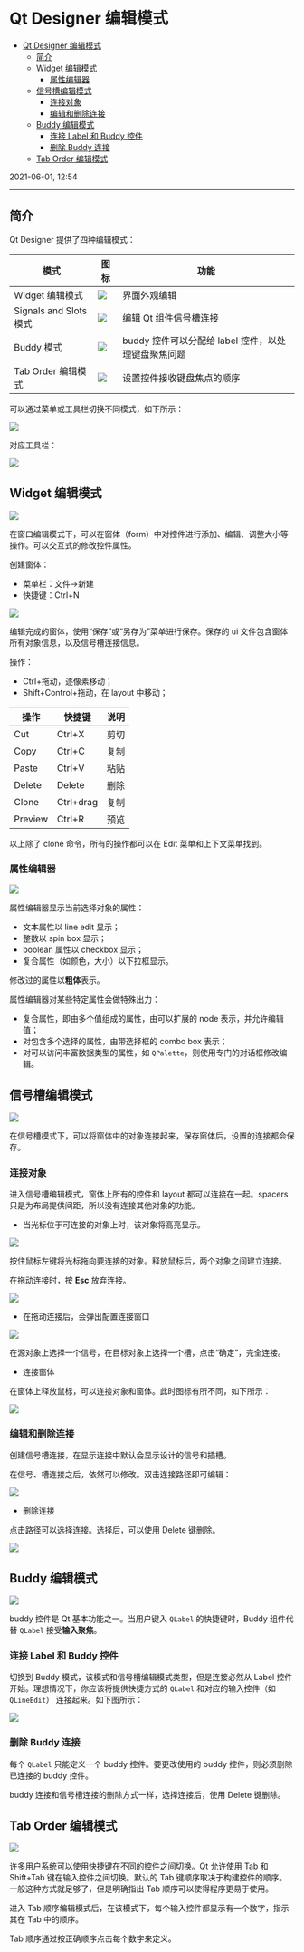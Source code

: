 # Qt Designer 编辑模式

- [Qt Designer 编辑模式](#qt-designer-编辑模式)
  - [简介](#简介)
  - [Widget 编辑模式](#widget-编辑模式)
    - [属性编辑器](#属性编辑器)
  - [信号槽编辑模式](#信号槽编辑模式)
    - [连接对象](#连接对象)
    - [编辑和删除连接](#编辑和删除连接)
  - [Buddy 编辑模式](#buddy-编辑模式)
    - [连接 Label 和 Buddy 控件](#连接-label-和-buddy-控件)
    - [删除 Buddy 连接](#删除-buddy-连接)
  - [Tab Order 编辑模式](#tab-order-编辑模式)

2021-06-01, 12:54
****

## 简介

Qt Designer 提供了四种编辑模式：

|模式|图标|功能|
|---|---|---|
|Widget 编辑模式|![](images/2021-06-01-12-48-22.png)|界面外观编辑|
|Signals and Slots 模式|![](images/2021-06-01-12-49-04.png)|编辑 Qt 组件信号槽连接|
|Buddy 模式|![](images/2021-06-01-12-49-47.png)|buddy 控件可以分配给 label 控件，以处理键盘聚焦问题|
|Tab Order 编辑模式|![](images/2021-06-01-12-51-17.png)|设置控件接收键盘焦点的顺序|

可以通过菜单或工具栏切换不同模式，如下所示：

![](images/2021-06-01-12-46-31.png)

对应工具栏：

![](images/2021-06-01-12-46-55.png)

## Widget 编辑模式

![](images/2021-06-01-12-53-44.png)

在窗口编辑模式下，可以在窗体（form）中对控件进行添加、编辑、调整大小等操作。可以交互式的修改控件属性。

创建窗体：

- 菜单栏：文件->新建
- 快捷键：Ctrl+N

![](images/2021-06-01-13-03-15.png)

编辑完成的窗体，使用“保存”或“另存为”菜单进行保存。保存的 ui 文件包含窗体所有对象信息，以及信号槽连接信息。

操作：

- Ctrl+拖动，逐像素移动；
- Shift+Control+拖动，在 layout 中移动；

|操作|快捷键|说明|
|---|---|---|
|Cut|Ctrl+X|剪切|
|Copy|Ctrl+C|复制|
|Paste|Ctrl+V|粘贴|
|Delete|Delete|删除|
|Clone|Ctrl+drag|复制|
|Preview|Ctrl+R|预览|

以上除了 clone 命令，所有的操作都可以在 Edit 菜单和上下文菜单找到。

### 属性编辑器

![](images/2021-06-01-13-23-38.png)

属性编辑器显示当前选择对象的属性：

- 文本属性以 line edit 显示；
- 整数以 spin box 显示；
- boolean 属性以 checkbox 显示；
- 复合属性（如颜色，大小）以下拉框显示。

修改过的属性以**粗体**表示。

属性编辑器对某些特定属性会做特殊出力：

- 复合属性，即由多个值组成的属性，由可以扩展的 node 表示，并允许编辑值；
- 对包含多个选择的属性，由带选择框的 combo box 表示；
- 对可以访问丰富数据类型的属性，如 `QPalette`，则使用专门的对话框修改编辑。

## 信号槽编辑模式

![](images/2021-06-01-13-31-39.png)

在信号槽模式下，可以将窗体中的对象连接起来，保存窗体后，设置的连接都会保存。

### 连接对象

进入信号槽编辑模式，窗体上所有的控件和 layout 都可以连接在一起。spacers 只是为布局提供间距，所以没有连接其他对象的功能。

- 当光标位于可连接的对象上时，该对象将高亮显示。

![](images/2021-06-01-15-13-50.png)

按住鼠标左键将光标拖向要连接的对象。释放鼠标后，两个对象之间建立连接。

在拖动连接时，按 **Esc** 放弃连接。

![](images/2021-06-01-15-15-52.png)

- 在拖动连接后，会弹出配置连接窗口

![](images/2021-06-01-15-16-34.png)

在源对象上选择一个信号，在目标对象上选择一个槽，点击“确定”，完全连接。

- 连接窗体

在窗体上释放鼠标，可以连接对象和窗体。此时图标有所不同，如下所示：

![](images/2021-06-01-15-18-14.png)

### 编辑和删除连接

创建信号槽连接，在显示连接中默认会显示设计的信号和插槽。

在信号、槽连接之后，依然可以修改。双击连接路径即可编辑：

![](images/2021-06-01-15-20-18.png)

- 删除连接

点击路径可以选择连接。选择后，可以使用 Delete 键删除。

![](images/2021-06-01-15-20-50.png)

## Buddy 编辑模式

![](images/2021-06-01-15-21-55.png)

buddy 控件是 Qt 基本功能之一。当用户键入 `QLabel` 的快捷键时，Buddy 组件代替 `QLabel` 接受**输入聚焦**。

### 连接 Label 和 Buddy 控件

切换到 Buddy 模式，该模式和信号槽编辑模式类型，但是连接必然从 Label 控件开始。理想情况下，你应该将提供快捷方式的 `QLabel` 和对应的输入控件（如 `QLineEdit`） 连接起来。如下图所示：

![](images/2021-06-01-15-25-47.png)

### 删除 Buddy 连接

每个 `QLabel` 只能定义一个 buddy 控件。要更改使用的 buddy 控件，则必须删除已连接的 buddy 控件。

buddy 连接和信号槽连接的删除方式一样，选择连接后，使用 Delete 键删除。

## Tab Order 编辑模式

![](images/2021-06-01-15-27-33.png)

许多用户系统可以使用快捷键在不同的控件之间切换。Qt 允许使用 Tab 和 Shift+Tab 键在输入控件之间切换。默认的 Tab 键顺序取决于构建控件的顺序。一般这种方式就足够了，但是明确指出 Tab 顺序可以使得程序更易于使用。

进入 Tab 顺序编辑模式后，在该模式下，每个输入控件都显示有一个数字，指示其在 Tab 中的顺序。

Tab 顺序通过按正确顺序点击每个数字来定义。
